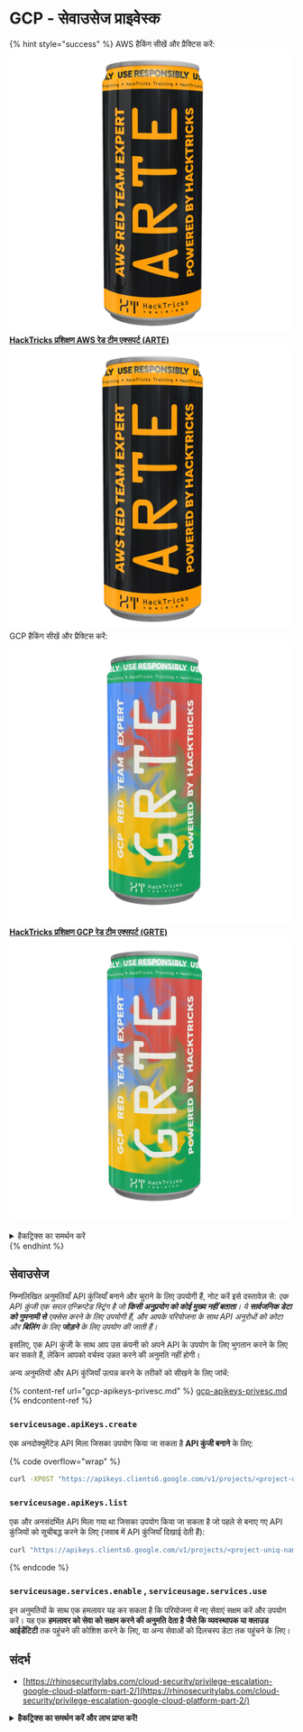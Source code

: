 # GCP - सेवाउसेज प्राइवेस्क

{% hint style="success" %}
AWS हैकिंग सीखें और प्रैक्टिस करें:<img src="/.gitbook/assets/image.png" alt="" data-size="line">[**HackTricks प्रशिक्षण AWS रेड टीम एक्सपर्ट (ARTE)**](https://training.hacktricks.xyz/courses/arte)<img src="/.gitbook/assets/image.png" alt="" data-size="line">\
GCP हैकिंग सीखें और प्रैक्टिस करें: <img src="/.gitbook/assets/image (2).png" alt="" data-size="line">[**HackTricks प्रशिक्षण GCP रेड टीम एक्सपर्ट (GRTE)**<img src="/.gitbook/assets/image (2).png" alt="" data-size="line">](https://training.hacktricks.xyz/courses/grte)

<details>

<summary>हैकट्रिक्स का समर्थन करें</summary>

* [**सदस्यता योजनाएँ**](https://github.com/sponsors/carlospolop) की जाँच करें!
* **शामिल हों** 💬 [**डिस्कॉर्ड समूह**](https://discord.gg/hRep4RUj7f) या [**टेलीग्राम समूह**](https://t.me/peass) या हमें **ट्विटर** 🐦 पर **फॉलो** करें [**@hacktricks\_live**](https://twitter.com/hacktricks\_live)**.**
* **हैकिंग ट्रिक्स साझा करें, हैकट्रिक्स** [**HackTricks**](https://github.com/carlospolop/hacktricks) और [**HackTricks Cloud**](https://github.com/carlospolop/hacktricks-cloud) github रेपो में PRs सबमिट करके।

</details>
{% endhint %}

## सेवाउसेज

निम्नलिखित अनुमतियाँ API कुंजियाँ बनाने और चुराने के लिए उपयोगी हैं, नोट करें इसे दस्तावेज़ से: _एक API कुंजी एक सरल एन्क्रिप्टेड स्ट्रिंग है जो **किसी अनुप्रयोग को कोई मुख्य नहीं बताता**। ये **सार्वजनिक डेटा को गुमनामी से** एक्सेस करने के लिए उपयोगी हैं, और आपके परियोजना के साथ API अनुरोधों को कोटा और **बिलिंग** के लिए **जोड़ने** के लिए उपयोग की जाती हैं।_

इसलिए, एक API कुंजी के साथ आप उस कंपनी को अपने API के उपयोग के लिए भुगतान करने के लिए कर सकते हैं, लेकिन आपको वर्चस्व उन्नत करने की अनुमति नहीं होगी।

अन्य अनुमतियों और API कुंजियाँ उत्पन्न करने के तरीकों को सीखने के लिए जांचें:

{% content-ref url="gcp-apikeys-privesc.md" %}
[gcp-apikeys-privesc.md](gcp-apikeys-privesc.md)
{% endcontent-ref %}

### `serviceusage.apiKeys.create`

एक अनदोक्यूमेंटेड API मिला जिसका उपयोग किया जा सकता है **API कुंजी बनाने** के लिए:

{% code overflow="wrap" %}
```bash
curl -XPOST "https://apikeys.clients6.google.com/v1/projects/<project-uniq-name>/apiKeys?access_token=$(gcloud auth print-access-token)"
```
### `serviceusage.apiKeys.list`

एक और अनसंदर्भित API मिला गया था जिसका उपयोग किया जा सकता है जो पहले से बनाए गए API कुंजियों को सूचीबद्ध करने के लिए (जवाब में API कुंजियाँ दिखाई देती हैं):
```bash
curl "https://apikeys.clients6.google.com/v1/projects/<project-uniq-name>/apiKeys?access_token=$(gcloud auth print-access-token)"
```
{% endcode %}

### **`serviceusage.services.enable`** , **`serviceusage.services.use`**

इन अनुमतियों के साथ एक हमलावर यह कर सकता है कि परियोजना में नए सेवाएं सक्षम करें और उपयोग करें। यह एक **हमलावर को सेवा को सक्षम करने की अनुमति देता है जैसे कि व्यवस्थापक या क्लाउड आईडेंटिटी** तक पहुंचने की कोशिश करने के लिए, या अन्य सेवाओं को दिलचस्प डेटा तक पहुंचने के लिए।&#x20;

## **संदर्भ**

* [https://rhinosecuritylabs.com/cloud-security/privilege-escalation-google-cloud-platform-part-2/](https://rhinosecuritylabs.com/cloud-security/privilege-escalation-google-cloud-platform-part-2/)

<details>

<summary><strong>हैकट्रिक्स का समर्थन करें और लाभ प्राप्त करें!</strong></summary>

क्या आप **साइबर सुरक्षा कंपनी** में काम करते हैं? क्या आप अपनी **कंपनी का हैकट्रिक्स में विज्ञापन देखना चाहते हैं**? या क्या आपको **PEASS के नवीनतम संस्करण या हैकट्रिक्स को पीडीएफ में डाउनलोड करने का एक्सेस चाहिए**? [**सब्सक्रिप्शन प्लान्स**](https://github.com/sponsors/carlospolop) की जाँच करें!

[**दिस्कवर द पीएएस फैमिली**](https://opensea.io/collection/the-peass-family), हमारा विशेष [**एनएफटीएस**](https://opensea.io/collection/the-peass-family) संग्रह खोजें

[**आधिकारिक पीएएस और हैकट्रिक्स स्वैग**](https://peass.creator-spring.com) प्राप्त करें

**शामिल हों** [**💬**](https://emojipedia.org/speech-balloon/) [**डिस्कॉर्ड ग्रुप**](https://discord.gg/hRep4RUj7f) या [**टेलीग्राम ग्रुप**](https://t.me/peass) या मुझे **ट्विटर** पर **फॉलो** करें [**🐦**](https://github.com/carlospolop/hacktricks/tree/7af18b62b3bdc423e11444677a6a73d4043511e9/\[https:/emojipedia.org/bird/README.md)[**@carlospolopm**](https://twitter.com/carlospolopm)**.**

**अपने हैकिंग ट्रिक्स साझा करें और पीआर जमा करें** [**हैकट्रिक्स गिटहब रेपो**](https://github.com/carlospolop/hacktricks)\*\*\*\*

**.**

</details>
